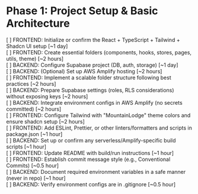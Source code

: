 # Phase 1: Project Setup & Basic Architecture

[ ] FRONTEND: Initialize or confirm the React + TypeScript + Tailwind + Shadcn UI setup [~1 day]  
[ ] FRONTEND: Create essential folders (components, hooks, stores, pages, utils, theme) [~2 hours]  
[ ] BACKEND: Configure Supabase project (DB, auth, storage) [~1 day]  
[ ] BACKEND: (Optional) Set up AWS Amplify hosting [~2 hours]  
[ ] FRONTEND: Implement a scalable folder structure following best practices [~2 hours]  
[ ] BACKEND: Prepare Supabase settings (roles, RLS considerations) without exposing keys [~2 hours]  
[ ] BACKEND: Integrate environment configs in AWS Amplify (no secrets committed) [~2 hours]  
[ ] FRONTEND: Configure Tailwind with "MountainLodge" theme colors and ensure shadcn setup [~2 hours]  
[ ] FRONTEND: Add ESLint, Prettier, or other linters/formatters and scripts in package.json [~1 hour]  
[ ] BACKEND: Set up or confirm any serverless/Amplify-specific build scripts [~1 hour]  
[ ] FRONTEND: Update README with build/run instructions [~1 hour]  
[ ] FRONTEND: Establish commit message style (e.g., Conventional Commits) [~0.5 hour]  
[ ] BACKEND: Document required environment variables in a safe manner (never in repo) [~1 hour]  
[ ] BACKEND: Verify environment configs are in .gitignore [~0.5 hour]